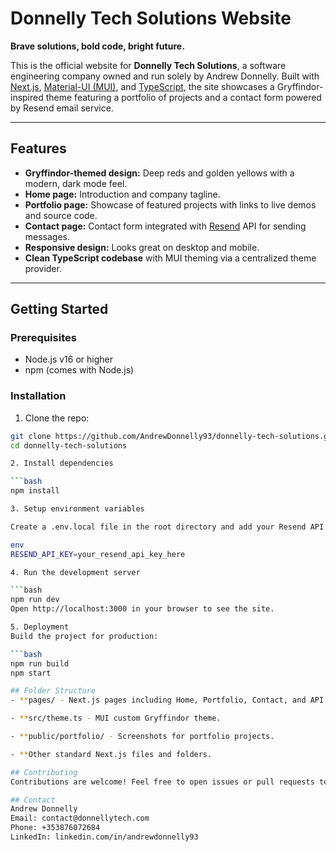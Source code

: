 # Donnelly Tech Solutions Website

**Brave solutions, bold code, bright future.**

This is the official website for **Donnelly Tech Solutions**, a software engineering company owned and run solely by Andrew Donnelly. Built with [Next.js](https://nextjs.org/), [Material-UI (MUI)](https://mui.com/), and [TypeScript](https://www.typescriptlang.org/), the site showcases a Gryffindor-inspired theme featuring a portfolio of projects and a contact form powered by Resend email service.

---

## Features

- **Gryffindor-themed design:** Deep reds and golden yellows with a modern, dark mode feel.
- **Home page:** Introduction and company tagline.
- **Portfolio page:** Showcase of featured projects with links to live demos and source code.
- **Contact page:** Contact form integrated with [Resend](https://resend.com/) API for sending messages.
- **Responsive design:** Looks great on desktop and mobile.
- **Clean TypeScript codebase** with MUI theming via a centralized theme provider.

---

## Getting Started

### Prerequisites

- Node.js v16 or higher
- npm (comes with Node.js)

### Installation

1. Clone the repo:

````bash
git clone https://github.com/AndrewDonnelly93/donnelly-tech-solutions.git
cd donnelly-tech-solutions

2. Install dependencies

```bash
npm install

3. Setup environment variables

Create a .env.local file in the root directory and add your Resend API key:

env
RESEND_API_KEY=your_resend_api_key_here

4. Run the development server

```bash
npm run dev
Open http://localhost:3000 in your browser to see the site.

5. Deployment
Build the project for production:

```bash
npm run build
npm start

## Folder Structure
- **pages/ - Next.js pages including Home, Portfolio, Contact, and API routes.

- **src/theme.ts - MUI custom Gryffindor theme.

- **public/portfolio/ - Screenshots for portfolio projects.

- **Other standard Next.js files and folders.

## Contributing
Contributions are welcome! Feel free to open issues or pull requests to improve the site.

## Contact
Andrew Donnelly
Email: contact@donnellytech.com
Phone: +353876072684
LinkedIn: linkedin.com/in/andrewdonnelly93

````
